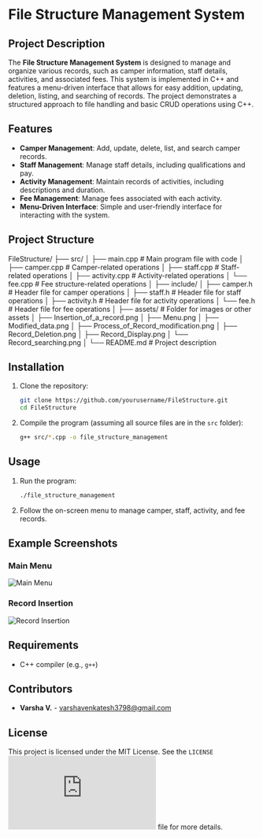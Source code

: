 # File Structure Management System

## Project Description
The **File Structure Management System** is designed to manage and organize various records, such as camper information, staff details, activities, and associated fees. This system is implemented in C++ and features a menu-driven interface that allows for easy addition, updating, deletion, listing, and searching of records. The project demonstrates a structured approach to file handling and basic CRUD operations using C++.

## Features
- **Camper Management**: Add, update, delete, list, and search camper records.
- **Staff Management**: Manage staff details, including qualifications and pay.
- **Activity Management**: Maintain records of activities, including descriptions and duration.
- **Fee Management**: Manage fees associated with each activity.
- **Menu-Driven Interface**: Simple and user-friendly interface for interacting with the system.

## Project Structure
FileStructure/
├── src/
│   ├── main.cpp                # Main program file with code
│   ├── camper.cpp              # Camper-related operations
│   ├── staff.cpp               # Staff-related operations
│   ├── activity.cpp            # Activity-related operations
│   └── fee.cpp                 # Fee structure-related operations
│
├── include/
│   ├── camper.h                # Header file for camper operations
│   ├── staff.h                 # Header file for staff operations
│   ├── activity.h              # Header file for activity operations
│   └── fee.h                   # Header file for fee operations
│
├── assets/                     # Folder for images or other assets
│   ├── Insertion_of_a_record.png
│   ├── Menu.png
│   ├── Modified_data.png
│   ├── Process_of_Record_modification.png
│   ├── Record_Deletion.png
│   ├── Record_Display.png
│   └── Record_searching.png
│
└── README.md                   # Project description

## Installation
1. Clone the repository:
   ```bash
   git clone https://github.com/yourusername/FileStructure.git
   cd FileStructure
2. Compile the program (assuming all source files are in the `src` folder):
   ```bash
   g++ src/*.cpp -o file_structure_management
## Usage
1. Run the program:
   ```bash
   ./file_structure_management
2. Follow the on-screen menu to manage camper, staff, activity, and fee records.

## Example Screenshots
### Main Menu
![Main Menu](https://github.com/VarshaVenky/file-structure-project/blob/master/assets/images/Menu.png)

### Record Insertion
![Record Insertion](https://github.com/VarshaVenky/file-structure-project/blob/master/assets/images/Insertion%20of%20a%20record.png)

## Requirements
- C++ compiler (e.g., `g++`)

## Contributors

- **Varsha V.** - [varshavenkatesh3798@gmail.com](mailto:varshavenkatesh3798@gmail.com)

## License
This project is licensed under the MIT License. See the `LICENSE`![LICENSE](https://github.com/VarshaVenky/file-structure-project/blob/master/LICENSE.txt) file for more details.
